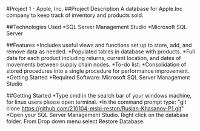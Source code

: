 #Project 1 - Apple, Inc.
##Project Description
A database for Apple.Inc company to keep track of inventory and products sold.

##Technologies Used
*SQL Server Management Studio
*Microsoft SQL Server

##Features
*Includes useful views and functions set up to store, add, and remove data as needed.
*Populated tables in database with products.
*Full data for each product including returns, current location, and dates of movements between supply chain nodes.
*To-do list:
*Consolidation of stored procedures into a single procedure for performance improvement.
*Getting Started
*Required Software: Microsoft SQL Server Management Studio

##Getting Started
*Type cmd in the search bar of your windows machine, for linux users please open terminal.
*In the command prompt type: "git clone https://github.com/210104-msbi-reston/Ruslan-Khasanov-P1.git"
*Open your SQL Server Management Studio. Right click on the database folder. From Drop down menu select Restore Database.

